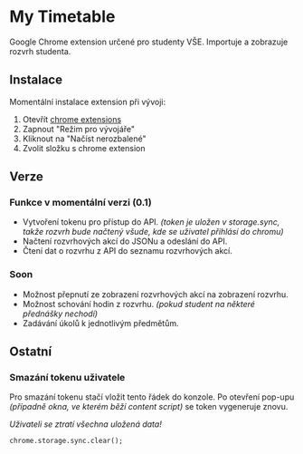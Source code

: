 # My Timetable

Google Chrome extension určené pro studenty VŠE. Importuje a zobrazuje rozvrh studenta.

## Instalace

Momentální instalace extension při vývoji:

 1. Otevřít [chrome extensions](chrome://extensions/)
 2. Zapnout "Režim pro vývojáře"
 3. Kliknout na "Načíst nerozbalené"
 4. Zvolit složku s chrome extension

## Verze

### Funkce v momentální verzi (0.1)

 - Vytvoření tokenu pro přístup do API. *(token je uložen v storage.sync, takže rozvrh bude načtený všude, kde se uživatel přihlásí do chromu)*
 - Načtení rozvrhových akcí do JSONu a odeslání do API.
 - Čtení dat o rozvrhu z API do seznamu rozvrhových akcí.

### Soon

- Možnost přepnutí ze zobrazení rozvrhových akcí na zobrazení rozvrhu.
- Možnost schování hodin z rozvrhu. *(pokud student na některé přednášky nechodí)*
- Zadávání úkolů k jednotlivým předmětům.

## Ostatní

### Smazání tokenu uživatele

Pro smazání tokenu stačí vložit tento řádek do konzole. Po otevření pop-upu *(případně okna, ve kterém běží content script)* se token vygeneruje znovu.

*Uživateli se ztratí všechna uložená data!*

```
chrome.storage.sync.clear();
```
